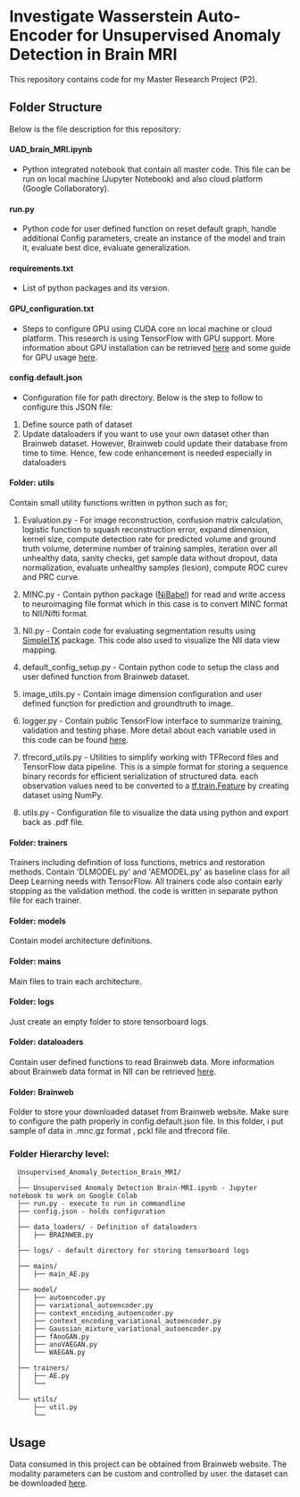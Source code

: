 # Investigate Wasserstein Auto-Encoder for Unsupervised Anomaly Detection in Brain MRI

This repository contains code for my Master Research Project (P2).

## Folder Structure
Below is the file description for this repository:

#### UAD_brain_MRI.ipynb 
* Python integrated notebook that contain all master code. This file can be run on local machine (Jupyter Notebook) and also cloud platform (Google Collaboratory).


#### run.py
* Python code for user defined function on reset default graph, handle additional Config parameters, create an instance of the model and train it, evaluate best dice, evaluate generalization.


#### requirements.txt
* List of python packages and its version.


#### GPU_configuration.txt
* Steps to configure GPU using CUDA core on local machine or cloud platform. This research is using TensorFlow with GPU support. More information about GPU installation can be retrieved [here](https://www.tensorflow.org/install/gpu) and some guide for GPU usage [here](https://www.tensorflow.org/guide/gpu).


#### config.default.json
* Configuration file for path directory. Below is the step to follow to configure this JSON file:
1. Define source path of dataset
2. Update dataloaders if you want to use your own dataset other than Brainweb dataset. However, Brainweb could update their database from time to time. Hence, few code enhancement is needed especially in dataloaders


#### Folder: utils
Contain small utility functions written in python such as for;
1. Evaluation.py - 
For image reconstruction, confusion matrix calculation, logistic function to squash reconstruction error, expand dimension, kernel size, compute detection rate for predicted volume and ground truth volume, determine number of training samples, iteration over all unhealthy data, sanity checks, get sample data without dropout, data normalization, evaluate unhealthy samples (lesion), compute ROC curev and PRC curve.

2. MINC.py - 
Contain python package ([NiBabel](https://nipy.org/nibabel/)) for read and write access to neuroimaging file format which in this case is to convert MINC format to NII/Nifti format.

3. NII.py - 
Contain code for evaluating segmentation results using [SimpleITK](https://simpleitk.org/) package. This code also used to visualize the NII data view mapping.

4. default_config_setup.py - 
Contain python code to setup the class and user defined function from Brainweb dataset.

5. image_utils.py - 
Contain image dimension configuration and user defined function for prediction and groundtruth to image.

6. logger.py - 
Contain public TensorFlow interface to summarize training, validation and testing phase. More detail about each variable used in this code can be found [here](https://www.tensorflow.org/api_docs/python/tf/compat/v1#functions).

7. tfrecord_utils.py - 
Utilities to simplify working with TFRecord files and TensorFlow data pipeline. This is a simple format for storing a sequence binary records for efficient serialization of structured data. each observation values need to be converted to a [tf.train.Feature](https://www.tensorflow.org/tutorials/load_data/tfrecord#tftrainexample) by creating dataset using NumPy.

8. utils.py - 
Configuration file to visualize the data using python and export back as .pdf file.

#### Folder: trainers
Trainers including definition of loss functions, metrics and restoration methods. Contain 'DLMODEL.py' and 'AEMODEL.py' as baseline class for all Deep Learning needs with TensorFlow. All trainers code also contain early stopping as the validation method. the code is written in separate python file for each trainer.

#### Folder: models
Contain model architecture definitions.


#### Folder: mains
Main files to train each architecture.


#### Folder: logs
Just create an empty folder to store tensorboard logs.


#### Folder: dataloaders
Contain user defined functions to read Brainweb data. More information about Brainweb data format in NII can be retrieved [here](https://radiopaedia.org/articles/nifti-file-format).


#### Folder: Brainweb
Folder to store your downloaded dataset from Brainweb website. Make sure to configure the path properly in config.default.json file. In this folder, i put sample of data in .mnc.gz format , pckl file and tfrecord file.


### Folder Hierarchy level:
```
  Unsupervised_Anomaly_Detection_Brain_MRI/
  │
  ├── Unsupervised Anomaly Detection Brain-MRI.ipynb - Jupyter notebook to work on Google Colab
  ├── run.py - execute to run in commandline
  ├── config.json - holds configuration
  │
  ├── data_loaders/ - Definition of dataloaders
  │   ├── BRAINWEB.py
  │
  ├── logs/ - default directory for storing tensorboard logs 
  │
  ├── mains/ 
  │   ├── main_AE.py
  │
  ├── model/ 
  │   ├── autoencoder.py
  │   ├── variational_autoencoder.py
  │   ├── context_encoding_autoencoder.py
  │   ├── context_encoding_variational_autoencoder.py
  │   ├── Gaussian_mixture_variational_autoencoder.py
  |   ├── fAnoGAN.py
  │   ├── anoVAEGAN.py
  │   └── WAEGAN.py
  │ 
  ├── trainers/ 
  │   ├── AE.py
  │   └── 
  │  
  └── utils/ 
      ├── util.py
      └── 
```

## Usage
Data consumed in this project can be obtained from Brainweb website. The modality parameters can be custom and controlled by user. the dataset can be downloaded [here](https://brainweb.bic.mni.mcgill.ca/).



